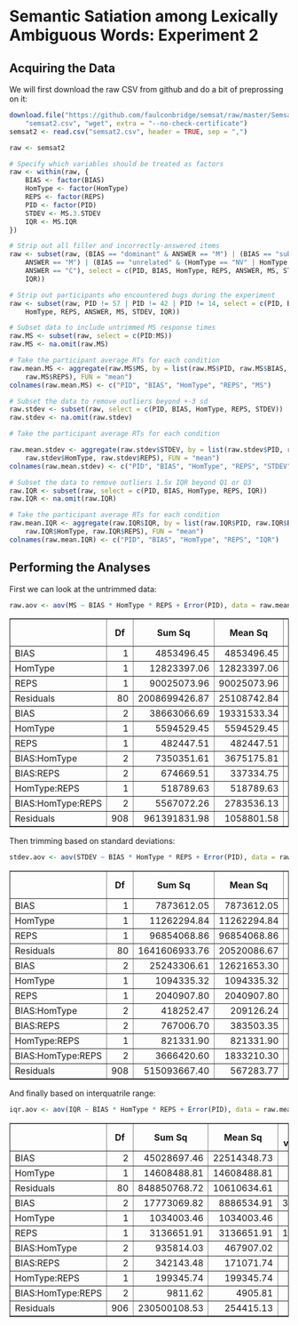 Semantic Satiation among Lexically Ambiguous Words: Experiment 2
================================================================

Acquiring the Data
------------------

We will first download the raw CSV from github and do a bit of preprossing on it:


```r
download.file("https://github.com/faulconbridge/semsat/raw/master/Semsat2/Semsat2_compiled.csv", 
    "semsat2.csv", "wget", extra = "--no-check-certificate")
semsat2 <- read.csv("semsat2.csv", header = TRUE, sep = ",")

raw <- semsat2

# Specify which variables should be treated as factors
raw <- within(raw, {
    BIAS <- factor(BIAS)
    HomType <- factor(HomType)
    REPS <- factor(REPS)
    PID <- factor(PID)
    STDEV <- MS.3.STDEV
    IQR <- MS.IQR
})

# Strip out all filler and incorrectly-answered items
raw <- subset(raw, (BIAS == "dominant" & ANSWER == "M") | (BIAS == "subordinate" & 
    ANSWER == "M") | (BIAS == "unrelated" & (HomType == "NV" | HomType == "NN") & 
    ANSWER == "C"), select = c(PID, BIAS, HomType, REPS, ANSWER, MS, STDEV, 
    IQR))

# Strip out participants who encountered bugs during the experiment
raw <- subset(raw, PID != 57 | PID != 42 | PID != 14, select = c(PID, BIAS, 
    HomType, REPS, ANSWER, MS, STDEV, IQR))

# Subset data to include untrimmed MS response times
raw.MS <- subset(raw, select = c(PID:MS))
raw.MS <- na.omit(raw.MS)

# Take the participant average RTs for each condition
raw.mean.MS <- aggregate(raw.MS$MS, by = list(raw.MS$PID, raw.MS$BIAS, raw.MS$HomType, 
    raw.MS$REPS), FUN = "mean")
colnames(raw.mean.MS) <- c("PID", "BIAS", "HomType", "REPS", "MS")

# Subset the data to remove outliers beyond +-3 sd
raw.stdev <- subset(raw, select = c(PID, BIAS, HomType, REPS, STDEV))
raw.stdev <- na.omit(raw.stdev)

# Take the participant average RTs for each condition

raw.mean.stdev <- aggregate(raw.stdev$STDEV, by = list(raw.stdev$PID, raw.stdev$BIAS, 
    raw.stdev$HomType, raw.stdev$REPS), FUN = "mean")
colnames(raw.mean.stdev) <- c("PID", "BIAS", "HomType", "REPS", "STDEV")

# Subset the data to remove outliers 1.5x IQR beyond Q1 or Q3
raw.IQR <- subset(raw, select = c(PID, BIAS, HomType, REPS, IQR))
raw.IQR <- na.omit(raw.IQR)

# Take the participant average RTs for each condition
raw.mean.IQR <- aggregate(raw.IQR$IQR, by = list(raw.IQR$PID, raw.IQR$BIAS, 
    raw.IQR$HomType, raw.IQR$REPS), FUN = "mean")
colnames(raw.mean.IQR) <- c("PID", "BIAS", "HomType", "REPS", "IQR")
```


Performing the Analyses
-----------------------
First we can look at the untrimmed data:

```r
raw.aov <- aov(MS ~ BIAS * HomType * REPS + Error(PID), data = raw.mean.MS)
```

<!-- html table generated in R 3.1.0 by xtable 1.7-3 package -->
<!-- Wed May 14 11:10:38 2014 -->
<TABLE border=1>
<TR> <TH>  </TH> <TH> Df </TH> <TH> Sum Sq </TH> <TH> Mean Sq </TH> <TH> F value </TH> <TH> Pr(&gt;F) </TH>  </TR>
  <TR> <TD> BIAS      </TD> <TD align="right"> 1 </TD> <TD align="right"> 4853496.45 </TD> <TD align="right"> 4853496.45 </TD> <TD align="right"> 0.19 </TD> <TD align="right"> 0.6614 </TD> </TR>
  <TR> <TD> HomType   </TD> <TD align="right"> 1 </TD> <TD align="right"> 12823397.06 </TD> <TD align="right"> 12823397.06 </TD> <TD align="right"> 0.51 </TD> <TD align="right"> 0.4769 </TD> </TR>
  <TR> <TD> REPS      </TD> <TD align="right"> 1 </TD> <TD align="right"> 90025073.96 </TD> <TD align="right"> 90025073.96 </TD> <TD align="right"> 3.59 </TD> <TD align="right"> 0.0619 </TD> </TR>
  <TR> <TD> Residuals </TD> <TD align="right"> 80 </TD> <TD align="right"> 2008699426.87 </TD> <TD align="right"> 25108742.84 </TD> <TD align="right">  </TD> <TD align="right">  </TD> </TR>
  <TR> <TD> BIAS              </TD> <TD align="right"> 2 </TD> <TD align="right"> 38663066.69 </TD> <TD align="right"> 19331533.34 </TD> <TD align="right"> 18.26 </TD> <TD align="right"> 0.0000 </TD> </TR>
  <TR> <TD> HomType           </TD> <TD align="right"> 1 </TD> <TD align="right"> 5594529.45 </TD> <TD align="right"> 5594529.45 </TD> <TD align="right"> 5.28 </TD> <TD align="right"> 0.0218 </TD> </TR>
  <TR> <TD> REPS              </TD> <TD align="right"> 1 </TD> <TD align="right"> 482447.51 </TD> <TD align="right"> 482447.51 </TD> <TD align="right"> 0.46 </TD> <TD align="right"> 0.4998 </TD> </TR>
  <TR> <TD> BIAS:HomType      </TD> <TD align="right"> 2 </TD> <TD align="right"> 7350351.61 </TD> <TD align="right"> 3675175.81 </TD> <TD align="right"> 3.47 </TD> <TD align="right"> 0.0315 </TD> </TR>
  <TR> <TD> BIAS:REPS         </TD> <TD align="right"> 2 </TD> <TD align="right"> 674669.51 </TD> <TD align="right"> 337334.75 </TD> <TD align="right"> 0.32 </TD> <TD align="right"> 0.7272 </TD> </TR>
  <TR> <TD> HomType:REPS      </TD> <TD align="right"> 1 </TD> <TD align="right"> 518789.63 </TD> <TD align="right"> 518789.63 </TD> <TD align="right"> 0.49 </TD> <TD align="right"> 0.4841 </TD> </TR>
  <TR> <TD> BIAS:HomType:REPS </TD> <TD align="right"> 2 </TD> <TD align="right"> 5567072.26 </TD> <TD align="right"> 2783536.13 </TD> <TD align="right"> 2.63 </TD> <TD align="right"> 0.0727 </TD> </TR>
  <TR> <TD> Residuals         </TD> <TD align="right"> 908 </TD> <TD align="right"> 961391831.98 </TD> <TD align="right"> 1058801.58 </TD> <TD align="right">  </TD> <TD align="right">  </TD> </TR>
   </TABLE>


Then trimming based on standard deviations:

```r
stdev.aov <- aov(STDEV ~ BIAS * HomType * REPS + Error(PID), data = raw.mean.stdev)
```

<!-- html table generated in R 3.1.0 by xtable 1.7-3 package -->
<!-- Wed May 14 11:10:38 2014 -->
<TABLE border=1>
<TR> <TH>  </TH> <TH> Df </TH> <TH> Sum Sq </TH> <TH> Mean Sq </TH> <TH> F value </TH> <TH> Pr(&gt;F) </TH>  </TR>
  <TR> <TD> BIAS      </TD> <TD align="right"> 1 </TD> <TD align="right"> 7873612.05 </TD> <TD align="right"> 7873612.05 </TD> <TD align="right"> 0.38 </TD> <TD align="right"> 0.5374 </TD> </TR>
  <TR> <TD> HomType   </TD> <TD align="right"> 1 </TD> <TD align="right"> 11262294.84 </TD> <TD align="right"> 11262294.84 </TD> <TD align="right"> 0.55 </TD> <TD align="right"> 0.4610 </TD> </TR>
  <TR> <TD> REPS      </TD> <TD align="right"> 1 </TD> <TD align="right"> 96854068.86 </TD> <TD align="right"> 96854068.86 </TD> <TD align="right"> 4.72 </TD> <TD align="right"> 0.0328 </TD> </TR>
  <TR> <TD> Residuals </TD> <TD align="right"> 80 </TD> <TD align="right"> 1641606933.76 </TD> <TD align="right"> 20520086.67 </TD> <TD align="right">  </TD> <TD align="right">  </TD> </TR>
  <TR> <TD> BIAS              </TD> <TD align="right"> 2 </TD> <TD align="right"> 25243306.61 </TD> <TD align="right"> 12621653.30 </TD> <TD align="right"> 22.25 </TD> <TD align="right"> 0.0000 </TD> </TR>
  <TR> <TD> HomType           </TD> <TD align="right"> 1 </TD> <TD align="right"> 1094335.32 </TD> <TD align="right"> 1094335.32 </TD> <TD align="right"> 1.93 </TD> <TD align="right"> 0.1652 </TD> </TR>
  <TR> <TD> REPS              </TD> <TD align="right"> 1 </TD> <TD align="right"> 2040907.80 </TD> <TD align="right"> 2040907.80 </TD> <TD align="right"> 3.60 </TD> <TD align="right"> 0.0582 </TD> </TR>
  <TR> <TD> BIAS:HomType      </TD> <TD align="right"> 2 </TD> <TD align="right"> 418252.47 </TD> <TD align="right"> 209126.24 </TD> <TD align="right"> 0.37 </TD> <TD align="right"> 0.6918 </TD> </TR>
  <TR> <TD> BIAS:REPS         </TD> <TD align="right"> 2 </TD> <TD align="right"> 767006.70 </TD> <TD align="right"> 383503.35 </TD> <TD align="right"> 0.68 </TD> <TD align="right"> 0.5089 </TD> </TR>
  <TR> <TD> HomType:REPS      </TD> <TD align="right"> 1 </TD> <TD align="right"> 821331.90 </TD> <TD align="right"> 821331.90 </TD> <TD align="right"> 1.45 </TD> <TD align="right"> 0.2292 </TD> </TR>
  <TR> <TD> BIAS:HomType:REPS </TD> <TD align="right"> 2 </TD> <TD align="right"> 3666420.60 </TD> <TD align="right"> 1833210.30 </TD> <TD align="right"> 3.23 </TD> <TD align="right"> 0.0400 </TD> </TR>
  <TR> <TD> Residuals         </TD> <TD align="right"> 908 </TD> <TD align="right"> 515093667.40 </TD> <TD align="right"> 567283.77 </TD> <TD align="right">  </TD> <TD align="right">  </TD> </TR>
   </TABLE>


And finally based on interquatrile range:

```r
iqr.aov <- aov(IQR ~ BIAS * HomType * REPS + Error(PID), data = raw.mean.IQR)
```

<!-- html table generated in R 3.1.0 by xtable 1.7-3 package -->
<!-- Wed May 14 11:10:38 2014 -->
<TABLE border=1>
<TR> <TH>  </TH> <TH> Df </TH> <TH> Sum Sq </TH> <TH> Mean Sq </TH> <TH> F value </TH> <TH> Pr(&gt;F) </TH>  </TR>
  <TR> <TD> BIAS      </TD> <TD align="right"> 2 </TD> <TD align="right"> 45028697.46 </TD> <TD align="right"> 22514348.73 </TD> <TD align="right"> 2.12 </TD> <TD align="right"> 0.1265 </TD> </TR>
  <TR> <TD> HomType   </TD> <TD align="right"> 1 </TD> <TD align="right"> 14608488.81 </TD> <TD align="right"> 14608488.81 </TD> <TD align="right"> 1.38 </TD> <TD align="right"> 0.2441 </TD> </TR>
  <TR> <TD> Residuals </TD> <TD align="right"> 80 </TD> <TD align="right"> 848850768.72 </TD> <TD align="right"> 10610634.61 </TD> <TD align="right">  </TD> <TD align="right">  </TD> </TR>
  <TR> <TD> BIAS              </TD> <TD align="right"> 2 </TD> <TD align="right"> 17773069.82 </TD> <TD align="right"> 8886534.91 </TD> <TD align="right"> 34.93 </TD> <TD align="right"> 0.0000 </TD> </TR>
  <TR> <TD> HomType           </TD> <TD align="right"> 1 </TD> <TD align="right"> 1034003.46 </TD> <TD align="right"> 1034003.46 </TD> <TD align="right"> 4.06 </TD> <TD align="right"> 0.0441 </TD> </TR>
  <TR> <TD> REPS              </TD> <TD align="right"> 1 </TD> <TD align="right"> 3136651.91 </TD> <TD align="right"> 3136651.91 </TD> <TD align="right"> 12.33 </TD> <TD align="right"> 0.0005 </TD> </TR>
  <TR> <TD> BIAS:HomType      </TD> <TD align="right"> 2 </TD> <TD align="right"> 935814.03 </TD> <TD align="right"> 467907.02 </TD> <TD align="right"> 1.84 </TD> <TD align="right"> 0.1595 </TD> </TR>
  <TR> <TD> BIAS:REPS         </TD> <TD align="right"> 2 </TD> <TD align="right"> 342143.48 </TD> <TD align="right"> 171071.74 </TD> <TD align="right"> 0.67 </TD> <TD align="right"> 0.5107 </TD> </TR>
  <TR> <TD> HomType:REPS      </TD> <TD align="right"> 1 </TD> <TD align="right"> 199345.74 </TD> <TD align="right"> 199345.74 </TD> <TD align="right"> 0.78 </TD> <TD align="right"> 0.3763 </TD> </TR>
  <TR> <TD> BIAS:HomType:REPS </TD> <TD align="right"> 2 </TD> <TD align="right"> 9811.62 </TD> <TD align="right"> 4905.81 </TD> <TD align="right"> 0.02 </TD> <TD align="right"> 0.9809 </TD> </TR>
  <TR> <TD> Residuals         </TD> <TD align="right"> 906 </TD> <TD align="right"> 230500108.53 </TD> <TD align="right"> 254415.13 </TD> <TD align="right">  </TD> <TD align="right">  </TD> </TR>
   </TABLE>

